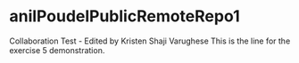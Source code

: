 # anilPoudelPublicRemoteRepo1

Collaboration Test - Edited by Kristen Shaji Varughese
This is the line for the exercise 5 demonstration.
